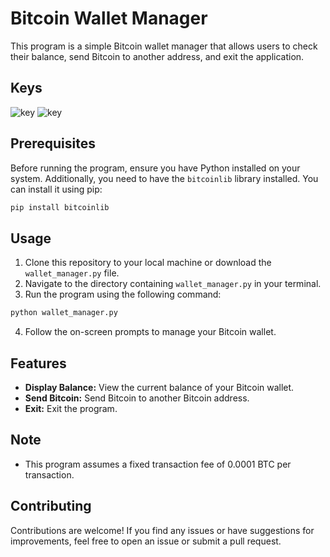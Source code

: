 # Bitcoin Wallet Manager

This program is a simple Bitcoin wallet manager that allows users to check their balance, send Bitcoin to another address, and exit the application.

## Keys
![key](https://lucky12651.github.io/Bitcoin_Wallet/Screenshot%202024-03-11%20at%201.17.39%20PM.png)
![key](https://lucky12651.github.io/Bitcoin_Wallet/IMG_1319.PNG)


## Prerequisites

Before running the program, ensure you have Python installed on your system. Additionally, you need to have the `bitcoinlib` library installed. You can install it using pip:

```bash
pip install bitcoinlib
```

## Usage

1. Clone this repository to your local machine or download the `wallet_manager.py` file.
2. Navigate to the directory containing `wallet_manager.py` in your terminal.
3. Run the program using the following command:

```bash
python wallet_manager.py
```

4. Follow the on-screen prompts to manage your Bitcoin wallet.

## Features

- **Display Balance:** View the current balance of your Bitcoin wallet.
- **Send Bitcoin:** Send Bitcoin to another Bitcoin address.
- **Exit:** Exit the program.

## Note

- This program assumes a fixed transaction fee of 0.0001 BTC per transaction.

## Contributing

Contributions are welcome! If you find any issues or have suggestions for improvements, feel free to open an issue or submit a pull request.
